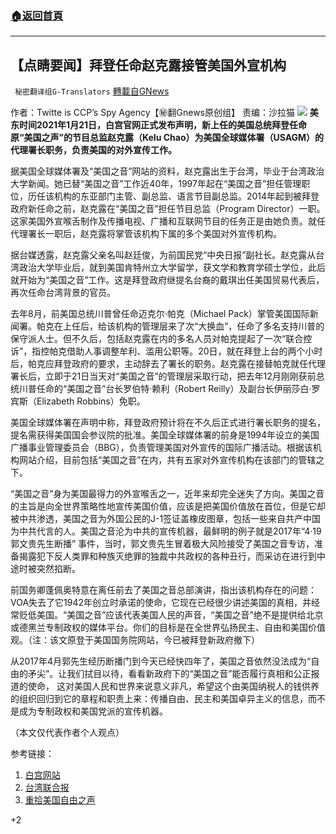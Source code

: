 ###  [:house:返回首頁](https://github.com/ourhimalayas/txt)
---

## 【点睛要闻】拜登任命赵克露接管美国外宣机构
` 秘密翻译组G-Translators` [轉載自GNews](https://gnews.org/zh-hans/797338/)

作者：Twitte is CCP’s Spy Agency【㊙️翻Gnews原创组】
责编：沙拉猫
![]()![](https://gnews.org/wp-content/uploads/2021/01/capture-139-21.jpg)
**美东时间2021年1月21日，白宫官网正式发布声明，新上任的美国总统拜登任命原“美国之声”的节目总监赵克露（Kelu Chao）为美国全球媒体署（USAGM）的代理署长职务，负责美国的对外宣传工作。**

据美国全球媒体署及“美国之音”网站的资料，赵克露出生于台湾，毕业于台湾政治大学新闻。她已替“美国之音”工作近40年，1997年起在“美国之音”担任管理职位，历任该机构的东亚部门主管、副总监、语言节目副总监。2014年起到被拜登政府新任命之前，赵克露在“美国之音”担任节目总监（Program Director）一职。这家美国外宣喉舌制作及传播电视、广播和互联网节目的任务正是由她负责。就任代理署长一职后，赵克露将掌管该机构下属的多个美国对外宣传机构。

据台媒透露，赵克露父亲名叫赵廷俊，为前国民党“中央日报”副社长。赵克露从台湾政治大学毕业后，就到美国肯特州立大学留学，获文学和教育学硕士学位，此后就开始为“美国之音”工作。这是拜登政府继提名台裔的戴琪出任美国贸易代表后，再次任命台湾背景的官员。

去年8月，前美国总统川普曾任命迈克尔·帕克（Michael Pack）掌管美国国际新闻署。帕克在上任后，给该机构的管理层来了次“大换血”，任命了多名支持川普的保守派人士。但不久后，包括赵克露在内的多名人员对帕克提起了一次“联合控诉”，指控帕克借助人事调整牟利、滥用公职等。20日，就在拜登上台的两个小时后，帕克应拜登政府的要求，主动辞去了署长的职务。赵克露在接替帕克就任代理署长后，立即于21日当天对“美国之音”的管理层采取行动，把去年12月刚刚获前总统川普任命的“美国之音”台长罗伯特·赖利（Robert Reilly）及副台长伊丽莎白·罗宾斯（Elizabeth Robbins）免职。

美国全球媒体署在声明中称，拜登政府预计将在不久后正式进行署长职务的提名，提名需获得美国国会参议院的批准。美国全球媒体署的前身是1994年设立的美国广播事业管理委员会（BBG），负责管理美国对外宣传的国际广播活动。根据该机构网站介绍，目前包括“美国之音”在内，共有五家对外宣传机构在该部门的管辖之下。

“美国之音”身为美国最得力的外宣喉舌之一，近年来却完全迷失了方向。美国之音的主旨是向全世界策略性地宣传美国价值，应该是把美国价值放在首位，但是它却被中共渗透，美国之音为外国公民的J-1签证盖橡皮图章，包括一些来自共产中国为中共代言的人。美国之音沦为中共的宣传机器，最鲜明的例子就是2017年“4·19郭文贵先生断播” 事件，当时，郭文贵先生冒着极大风险接受了美国之音专访，准备揭露犯下反人类罪和种族灭绝罪的独裁中共政权的各种丑行，而采访在进行到中途时被突然掐断。

前国务卿蓬佩奥特意在离任前去了美国之音总部演讲，指出该机构存在的问题： VOA失去了它1942年创立时承诺的使命，它现在已经很少讲述美国的真相，并经常贬低美国。“美国之音”应该代表美国人民的声音，“美国之音”绝不是提供给北京或德黑兰专制政权的媒体平台。你们的目标是在全世界弘扬民主、自由和美国价值观。（注：该文原登于美国国务院网站，今已被拜登新政府撤下）

从2017年4月郭先生经历断播门到今天已经快四年了，美国之音依然没法成为“自由的矛尖”。让我们拭目以待，看看新政府下的“美国之音”能否履行真相和公正报道的使命， 这对美国人民和世界来说意义非凡，希望这个由美国纳税人的钱供养的组织回归到它的章程和职责上来：传播自由、民主和美国卓异主义的信息，而不是成为专制政权和美国党派的宣传机器。

（本文仅代表作者个人观点）

参考链接：

1. [白宫网站](/www.whitehouse.gov/briefing-room/statements-releases/2021/01/20/president-joe-biden-announces-acting-federal-agency-leadership/)
2. [台湾联合报](/udn.com/news/story/6656/5196947)
3. [重拾美国自由之声](https://gnews.org/zh-hans/745193/)


+2
